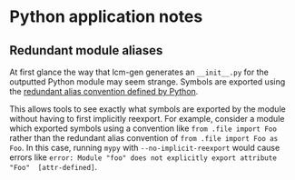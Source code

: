 # Python application notes

## Redundant module aliases

At first glance the way that lcm-gen generates an `__init__.py` for the outputted Python module may
seem strange. Symbols are exported using the [redundant alias convention defined by
Python](https://typing.readthedocs.io/en/latest/spec/distributing.html#import-conventions).

This allows tools to see exactly what symbols are exported by the module without having to first
implicitly reexport. For example, consider a module which exported symbols using a convention like
`from .file import Foo` rather than the redundant alias convention of 
`from .file import Foo as Foo`. In this case, running `mypy` with `--no-implicit-reexport` would
cause errors like `error: Module "foo" does not explicitly export attribute "Foo"  [attr-defined]`.